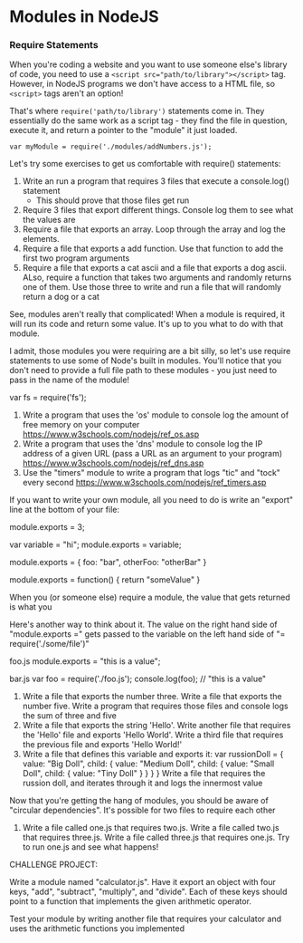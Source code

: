 # Modules in NodeJS

### Require Statements

When you're coding a website and you want to use someone else's library of code, you need to use a `<script src="path/to/library"></script>` tag. However, in NodeJS programs we don't have access to a HTML file, so `<script>` tags aren't an option!

That's where `require('path/to/library')` statements come in. They essentially do the same work as a script tag - they find the file in question, execute it, and return a pointer to the "module" it just loaded.

```
var myModule = require('./modules/addNumbers.js');
```

Let's try some exercises to get us comfortable with require() statements:

1) Write an run a program that requires 3 files that execute a console.log() statement
	- This should prove that those files get run
2) Require 3 files that export different things. Console log them to see what the values are
3) Require a file that exports an array. Loop through the array and log the elements.
4) Require a file that exports a add function. Use that function to add the first two program arguments
5) Require a file that exports a cat ascii and a file that exports a dog ascii. ALso, require a function that takes two arguments and randomly returns one of them. Use those three to write and run a file that will randomly return a dog or a cat

See, modules aren't really that complicated! When a module is required, it will run its code and return some value. It's up to you what to do with that module.

I admit, those modules you were requiring are a bit silly, so let's use require statements to use some of Node's built in modules. You'll notice that you don't need to provide a full file path to these modules - you just need to pass in the name of the module!

var fs = require('fs');

1) Write a program that uses the 'os' module to console log the amount of free memory on your computer
https://www.w3schools.com/nodejs/ref_os.asp
2) Write a program that uses the 'dns' module to console log the IP address of a given URL (pass a URL as an argument to your program)
https://www.w3schools.com/nodejs/ref_dns.asp
3) Use the "timers" module to write a program that logs "tic" and "tock" every second
https://www.w3schools.com/nodejs/ref_timers.asp


If you want to write your own module, all you need to do is write an "export" line at the bottom of your file:

module.exports = 3;

var variable = "hi";
module.exports = variable;

module.exports = {
	foo: "bar",
	otherFoo: "otherBar"
}

module.exports = function() {
	return "someValue"
}

When you (or someone else) require a module, the value that gets returned is what you 

Here's another way to think about it. The value on the right hand side of "module.exports =" gets passed to the variable on the left hand side of "= require('./some/file')"

foo.js
module.exports = "this is a value";

bar.js
var foo = require('./foo.js');
console.log(foo); // "this is a value"

1) Write a file that exports the number three. Write a file that exports the number five. Write a program that requires those files and console logs the sum of three and five
2) Write a file that exports the string 'Hello'. Write another file that requires the 'Hello' file and exports 'Hello World'. Write a third file that requires the previous file and exports 'Hello World!'
3) Write a file that defines this variable and exports it:
var russionDoll = {
	value: "Big Doll",
	child: {
		value: "Medium Doll",
		child: {
			value: "Small Doll",
			child: {
				value: "Tiny Doll"
			}
		}
	}
}
Write a file that requires the russion doll, and iterates through it and logs the innermost value

Now that you're getting the hang of modules, you should be aware of "circular dependencies". It's possible for two files to require each other

1) Write a file called one.js that requires two.js. Write a file called two.js that requires three.js. Write a file called three.js that requires one.js. Try to run one.js and see what happens!


CHALLENGE PROJECT:

Write a module named "calculator.js". Have it export an object with four keys, "add", "subtract", "multiply", and "divide". Each of these keys should point to a function that implements the given arithmetic operator.

Test your module by writing another file that requires your calculator and uses the arithmetic functions you implemented
